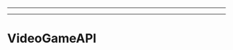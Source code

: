 -------------------------------------------------------------------
-------------------------------------------------------
# VideoGameAPI
